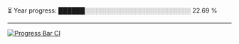 
⏳ Year progress: ██████░░░░░░░░░░░░░░░░░░░░░░░░ 22.69 %

---

[![Progress Bar CI](https://github.com/thatoranzhevyy/thatoranzhevyy/actions/workflows/node.js.yml/badge.svg)](https://github.com/thatoranzhevyy/thatoranzhevyy/actions/workflows/node.js.yml)

